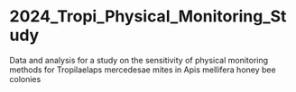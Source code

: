 # 2024_Tropi_Physical_Monitoring_Study
Data and analysis for a study on the sensitivity of physical monitoring methods for Tropilaelaps mercedesae mites in Apis mellifera honey bee colonies
